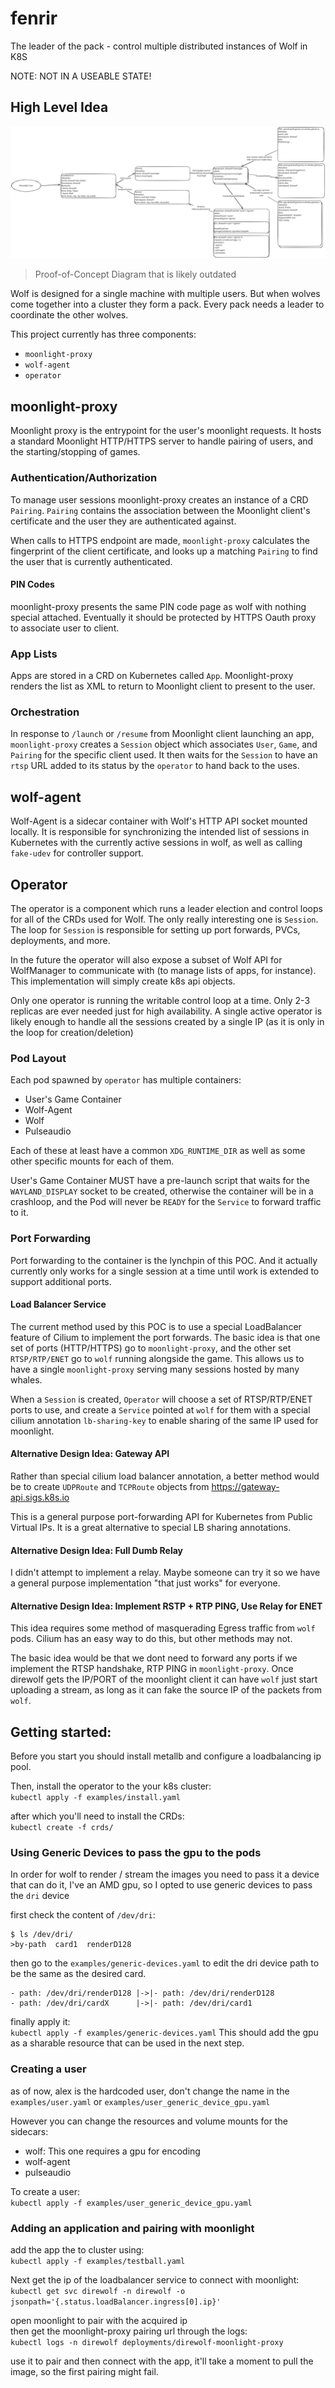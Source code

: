 # fenrir
The leader of the pack - control multiple distributed instances of Wolf in K8S

NOTE: NOT IN A USEABLE STATE!

## High Level Idea

![Proof-of-Concept Diagram that is likely outdated](poc.svg)
> Proof-of-Concept Diagram that is likely outdated

Wolf is designed for a single machine with multiple users. But when wolves come
together into a cluster they form a pack. Every pack needs a leader to coordinate
the other wolves.

This project currently has three components:

- `moonlight-proxy`
- `wolf-agent`
- `operator`

## moonlight-proxy

Moonlight proxy is the entrypoint for the user's moonlight requests. It hosts
a standard Moonlight HTTP/HTTPS server to handle pairing of users, and the
starting/stopping of games.

### Authentication/Authorization

To manage user sessions moonlight-proxy creates an instance of a CRD `Pairing`.
`Pairing` contains the association between the Moonlight client's certificate
and the user they are authenticated against.

When calls to HTTPS endpoint are made, `moonlight-proxy` calculates the fingerprint
of the client certificate, and looks up a matching `Pairing` to find the user that
is currently authenticated.

#### PIN Codes

moonlight-proxy presents the same PIN code page as wolf with nothing special
attached. Eventually it should be protected by HTTPS Oauth proxy to associate user to client.

### App Lists

Apps are stored in a CRD on Kubernetes called `App`. Moonlight-proxy renders
the list as XML to return to Moonlight client to present to the user.

### Orchestration

In response to `/launch` or `/resume` from Moonlight client launching an app,
`moonlight-proxy` creates a `Session` object which associates `User`, `Game`,
and `Pairing` for the specific client used. It then waits for the `Session`
to have an `rtsp` URL added to its status by the `operator` to hand back to the uses.

## wolf-agent

Wolf-Agent is a sidecar container with Wolf's HTTP API socket mounted locally.
It is responsible for synchronizing the intended list of sessions in Kubernetes
with the currently active sessions in wolf, as well as calling `fake-udev` for
controller support.

## Operator

The operator is a component which runs a leader election and control loops
for all of the CRDs used for Wolf. The only really interesting one is `Session`.
The loop for `Session` is responsible for setting up port forwards, PVCs,
deployments, and more.

In the future the operator will also expose a subset of Wolf API for WolfManager
to communicate with (to manage lists of apps, for instance). This implementation
will simply create k8s api objects.

Only one operator is running the writable control loop at a time. Only 2-3 replicas
are ever needed just for high availability. A single active operator is likely 
enough to handle all the sessions created by a single IP (as it is only in the loop for creation/deletion)

### Pod Layout

Each pod spawned by `operator` has multiple containers:

- User's Game Container
- Wolf-Agent
- Wolf
- Pulseaudio

Each of these at least have a common `XDG_RUNTIME_DIR` as well as some other
specific mounts for each of them.

User's Game Container MUST have a pre-launch script that waits for the `WAYLAND_DISPLAY`
socket to be created, otherwise the container will be in a crashloop, and the
Pod will never be `READY` for the `Service` to forward traffic to it.

### Port Forwarding

Port forwarding to the container is the lynchpin of this POC. And it actually
currently only works for a single session at a time until work is extended to
support additional ports.

#### Load Balancer Service

The current method used by this POC is to use a special LoadBalancer feature
of Cilium to implement the port forwards. The basic idea is that one set of ports
(HTTP/HTTPS) go to `moonlight-proxy`, and the other set `RTSP/RTP/ENET` go to `wolf`
running alongside the game. This allows us to have a single `moonlight-proxy`
serving many sessions hosted by many whales.

When a `Session` is created, `Operator` will choose a set of RTSP/RTP/ENET ports
to use, and create a `Service` pointed at `wolf` for them with a special cilium
annotation `lb-sharing-key` to enable sharing of the same IP used for moonlight.

#### Alternative Design Idea: Gateway API

Rather than special cilium load balancer annotation, a better method would be
to create `UDPRoute` and `TCPRoute` objects from https://gateway-api.sigs.k8s.io

This is a general purpose port-forwarding API for Kubernetes from Public Virtual
IPs. It is a great alternative to special LB sharing annotations.

#### Alternative Design Idea: Full Dumb Relay

I didn't attempt to implement a relay. Maybe someone can try it so we have a
general purpose implementation "that just works" for everyone.

#### Alternative Design Idea: Implement RSTP + RTP PING, Use Relay for ENET

This idea requires some method of masquerading Egress traffic from `wolf` pods.
Cilium has an easy way to do this, but other methods may not.

The basic idea would be that we dont need to forward any ports if we implement
the RTSP handshake, RTP PING in `moonlight-proxy`. Once direwolf gets the
IP/PORT of the moonlight client it can have `wolf` just start uploading a stream,
as long as it can fake the source IP of the packets from `wolf`.

## Getting started:
Before you start you should install metallb and configure a loadbalancing ip pool.


Then, install the operator to the your k8s cluster:  
`kubectl apply -f examples/install.yaml`

after which you'll need to install the CRDs:  
`kubectl create -f crds/`

### Using Generic Devices to pass the gpu to the pods  
In order for wolf to render / stream the images you need to pass it a device that can do it, I've an AMD gpu, so I opted to use generic devices to pass the `dri` device

first check the content of `/dev/dri`:  
```
$ ls /dev/dri/
>by-path  card1  renderD128
```
then go to the `examples/generic-devices.yaml` to edit the dri device path to be the same as the desired card.  
```
- path: /dev/dri/renderD128 |->|- path: /dev/dri/renderD128
- path: /dev/dri/cardX      |->|- path: /dev/dri/card1
```

finally apply it:  
`kubectl apply -f examples/generic-devices.yaml`
This should add the gpu as a sharable resource that can be used in the next step.

### Creating a user  
as of now, alex is the hardcoded user, don't change the name in the `examples/user.yaml` or `examples/user_generic_device_gpu.yaml`

However you can change the resources and volume mounts for the sidecars:
- wolf: This one requires a gpu for encoding
- wolf-agent
- pulseaudio


To create a user:  
`kubectl apply -f examples/user_generic_device_gpu.yaml`

### Adding an application and pairing with moonlight  
add the app the to cluster using:  
`kubectl apply -f examples/testball.yaml`

Next get the ip of the loadbalancer service to connect with moonlight:  
`kubectl get svc direwolf -n direwolf -o jsonpath='{.status.loadBalancer.ingress[0].ip}'`

open moonlight to pair with the acquired ip  
then get the moonlight-proxy pairing url through the logs:  
`kubectl logs -n direwolf deployments/direwolf-moonlight-proxy`

use it to pair and then connect with the app, it'll take a moment to pull the image, so the first pairing might fail.  

